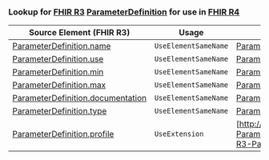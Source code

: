 ### Lookup for [FHIR R3](https://hl7.org/fhir/STU3/) [ParameterDefinition](https://hl7.org/fhir/STU3/ParameterDefinition.html) for use in [FHIR R4](https://hl7.org/fhir/R4/)

| Source Element (FHIR R3) | Usage | Target |
| -------------- | ----- | ------ |
| [ParameterDefinition.name](https://hl7.org/fhir/STU3/ParameterDefinition.html#resource) | `UseElementSameName` | [ParameterDefinition.name](https://hl7.org/fhir/R4/ParameterDefinition.html#resource) |
| [ParameterDefinition.use](https://hl7.org/fhir/STU3/ParameterDefinition.html#resource) | `UseElementSameName` | [ParameterDefinition.use](https://hl7.org/fhir/R4/ParameterDefinition.html#resource) |
| [ParameterDefinition.min](https://hl7.org/fhir/STU3/ParameterDefinition.html#resource) | `UseElementSameName` | [ParameterDefinition.min](https://hl7.org/fhir/R4/ParameterDefinition.html#resource) |
| [ParameterDefinition.max](https://hl7.org/fhir/STU3/ParameterDefinition.html#resource) | `UseElementSameName` | [ParameterDefinition.max](https://hl7.org/fhir/R4/ParameterDefinition.html#resource) |
| [ParameterDefinition.documentation](https://hl7.org/fhir/STU3/ParameterDefinition.html#resource) | `UseElementSameName` | [ParameterDefinition.documentation](https://hl7.org/fhir/R4/ParameterDefinition.html#resource) |
| [ParameterDefinition.type](https://hl7.org/fhir/STU3/ParameterDefinition.html#resource) | `UseElementSameName` | [ParameterDefinition.type](https://hl7.org/fhir/R4/ParameterDefinition.html#resource) |
| [ParameterDefinition.profile](https://hl7.org/fhir/STU3/ParameterDefinition.html#resource) | `UseExtension` | [http://hl7.org/fhir/3.0/StructureDefinition/extension-ParameterDefinition.profile](StructureDefinition-ext-R3-ParameterDefinition.profile.html) |
